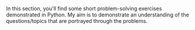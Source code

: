   In this section, you'll find some short problem-solving exercises demonstrated in Python.  My aim is to demonstrate an understanding of the questions/topics that are portrayed through the problems.
